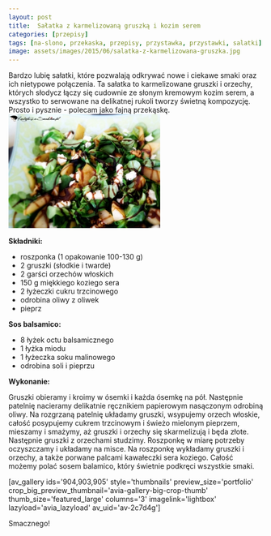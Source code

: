 ```yaml
---
layout: post
title:  Sałatka z karmelizowaną gruszką i kozim serem
categories: [przepisy]
tags: [na-slono, przekaska, przepisy, przystawka, przystawki, salatki]
image: assets/images/2015/06/salatka-z-karmelizowana-gruszka.jpg
---
```

Bardzo lubię sałatki, które pozwalają odkrywać nowe i ciekawe smaki oraz ich nietypowe połączenia. Ta sałatka to karmelizowane gruszki i orzechy, których słodycz łączy się cudownie ze słonym kremowym kozim serem, a wszystko to serwowane na delikatnej rukoli tworzy świetną kompozycję. Prosto i pysznie - polecam jako fajną przekąskę.
![](assets/images/2015/06/salatka-z-karmelizowana-gruszka-1-300x225.jpg)



**Składniki:**
* roszponka (1 opakowanie 100-130 g)
* 2 gruszki (słodkie i twarde)
* 2 garści orzechów włoskich
* 150 g miękkiego koziego sera
* 2 łyżeczki cukru trzcinowego
* odrobina oliwy z oliwek
* pieprz


**Sos balsamico:**
* 8 łyżek octu balsamicznego
* 1 łyżka miodu
* 1 łyżeczka soku malinowego
* odrobina soli i pieprzu


**Wykonanie:**

Gruszki obieramy i kroimy w ósemki i każda ósemkę na pół. Następnie patelnię nacieramy delikatnie ręcznikiem papierowym nasączonym odrobiną oliwy. Na rozgrzaną patelnię układamy gruszki, wsypujemy orzech włoskie, całość posypujemy cukrem trzcinowym i świeżo mielonym pieprzem, mieszamy i smażymy, aż gruszki i orzechy się skarmelizują i będa złote. Następnie gruszki z orzechami studzimy. Roszponkę w miarę potrzeby oczyszczamy i układamy na misce. Na roszponkę wykładamy gruszki i orzechy, a także porwane palcami kawałeczki sera koziego. Całość możemy polać sosem balamico, który świetnie podkręci wszystkie smaki.

[av\_gallery ids='904,903,905' style='thumbnails' preview\_size='portfolio' crop\_big\_preview\_thumbnail='avia-gallery-big-crop-thumb' thumb\_size='featured\_large' columns='3' imagelink='lightbox' lazyload='avia\_lazyload' av\_uid='av-2c7d4g']

Smacznego!
    